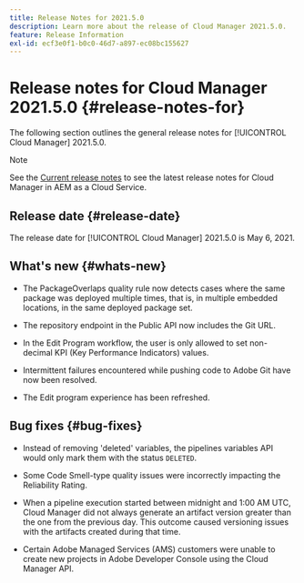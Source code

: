 ```yaml
---
title: Release Notes for 2021.5.0
description: Learn more about the release of Cloud Manager 2021.5.0.
feature: Release Information
exl-id: ecf3e0f1-b0c0-46d7-a897-ec08bc155627
---
```

# Release notes for Cloud Manager 2021.5.0 {#release-notes-for}

The following section outlines the general release notes for [!UICONTROL Cloud Manager] 2021.5.0.

>[!NOTE]
>See the [Current release notes](https://experienceleague.adobe.com/en/docs/experience-manager-cloud-service/content/release-notes/cloud-manager/current#getting-access) to see the latest release notes for Cloud Manager in AEM as a Cloud Service.

## Release date {#release-date}

The release date for [!UICONTROL Cloud Manager] 2021.5.0 is May 6, 2021.

## What's new {#whats-new}

* The PackageOverlaps quality rule now detects cases where the same package was deployed multiple times, that is, in multiple embedded locations, in the same deployed package set.

* The repository endpoint in the Public API now includes the Git URL.

* In the Edit Program workflow, the user is only allowed to set non-decimal KPI (Key Performance Indicators) values.

* Intermittent failures encountered while pushing code to Adobe Git have now been resolved. 

* The Edit program experience has been refreshed.

## Bug fixes {#bug-fixes}

* Instead of removing 'deleted' variables, the pipelines variables API would only mark them with the status `DELETED`.

* Some Code Smell-type quality issues were incorrectly impacting the Reliability Rating.

* When a pipeline execution started between midnight and 1:00 AM UTC, Cloud Manager did not always generate an artifact version greater than the one from the previous day. This outcome caused versioning issues with the artifacts created during that time.

* Certain Adobe Managed Services (AMS) customers were unable to create new projects in Adobe Developer Console using the Cloud Manager API.
